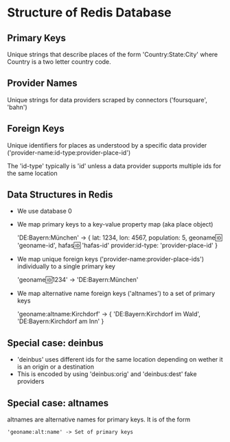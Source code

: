 Structure of Redis Database
===========================


## Primary Keys

Unique strings that describe places of the form 'Country:State:City' where Country is a two letter country code.


## Provider Names

Unique strings for data providers scraped by connectors ('foursquare', 'bahn')


## Foreign Keys

Unique identifiers for places as understood by a specific data provider ('provider-name:id-type:provider-place-id')

The 'id-type' typically is 'id' unless a data provider supports multiple ids for the same location


## Data Structures in Redis

* We use database 0
* We map primary keys to a key-value property map (aka place object)

    'DE:Bayern:München' -> {
        lat: 1234,
        lon: 4567,
        population: 5,
        geoname:id: 'geoname-id',
        hafas:id: 'hafas-id'
        provider:id-type: 'provider-place-id'
    }

* We map unique foreign keys ('provider-name:provider-place-ids') individually to a single primary key

    'geoname:id:1234' -> 'DE:Bayern:München'

* We map alternative name foreign keys ('altnames') to a set of primary keys

    'geoname:altname:Kirchdorf' -> { 'DE:Bayern:Kirchdorf im Wald', 'DE:Bayern:Kirchdorf am Inn' }

## Special case: deinbus

* 'deinbus' uses different ids for the same location depending on wether it is an origin or a destination
* This is encoded by using 'deinbus:orig' and 'deinbus:dest' fake providers


## Special case: altnames

altnames are alternative names for primary keys. It is of the form

    'geoname:alt:name' -> Set of primary keys
